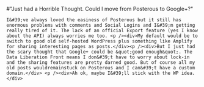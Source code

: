 #"Just had a Horrible Thought. Could I move from Posterous to Google+?"


    I&#39;ve always loved the easiness of Posterous but it still has enormous problems with comments and Social Logins and I&#39;m getting really tired of it. The lack of an official Export feature (yes I know about the API) always worries me too. <p /><div>My default would be to switch to good old self-hosted WordPress plus something like Amplify for sharing interesting pages as posts.</div><p /><div>But I just had the scary thought that Google+ could be &quot;good enough&quot;. The Data Liberation Front means I don&#39;t have to worry about lock-in and the sharing features are pretty darned good. But of course all my old posts wouldremainstuck on Posterous and I can&#39;t have a custom domain.</div> <p /><div>Ah ok, maybe I&#39;ll stick with the WP idea.</div>
  